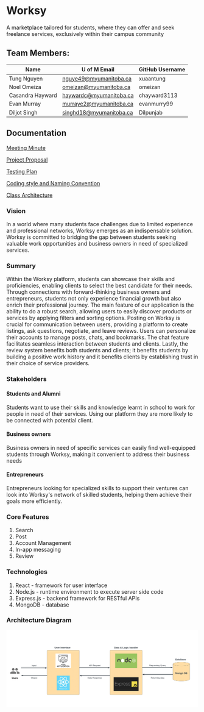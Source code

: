 # Worksy
A marketplace tailored for students, where they can offer and seek freelance services, exclusively within their campus community

## Team Members:


| Name             | U of M Email            | GitHub Username |
|------------------|-------------------------|-----------------|
| Tung Nguyen      | nguye49@myumanitoba.ca  | xuaantung       |
| Noel Omeiza      | omeizan@myumanitoba.ca  | omeizan         |
| Casandra Hayward | haywardc@myumanitoba.ca | chayward3113    |
| Evan Murray      | murraye2@myumanitoba.ca | evanmurry99     |
| Diljot Singh     | singhd18@myumanitoba.ca | Dilpunjab       |

## Documentation

[Meeting Minute](https://github.com/evanmurray99/Worksy/wiki/Minutes)

[Project Proposal](https://github.com/evanmurray99/Worksy/wiki/Project-Proposal)

[Testing Plan](./docs/testing-plan.md)

[Coding style and Naming Convention](https://google.github.io/styleguide/jsguide.html)

[Class Architecture](./docs/Class-Architecture.jpeg)

### Vision
In a world where many students face challenges due to limited experience and professional networks, Worksy emerges as an indispensable solution. Worksy is  committed to bridging the gap between students seeking valuable work opportunities and business owners in need of specialized services.

### Summary
Within the Worksy platform, students can showcase their skills and proficiencies, enabling clients to select the best candidate for their needs. Through connections with forward-thinking business owners and entrepreneurs, students not only experience financial growth but also enrich their professional journey. The main feature of our application is the ability to do a robust search, allowing users to easily discover products or services by applying filters and sorting options. Posting on Worksy is crucial for communication between users, providing a platform to create listings, ask questions, negotiate, and leave reviews. Users can personalize their accounts to manage posts, chats, and bookmarks. The chat feature facilitates seamless interaction between students and clients. Lastly, the review system benefits both students and clients; it benefits students by building a positive work history and it benefits clients by establishing trust in their choice of service providers.

### Stakeholders

#### Students and Alumni

Students want to use their skills and knowledge learnt in school to work for people in need of their services. Using our platform they are more likely to be connected with potential client.

#### Business owners
Business owners in need of specific services can easily find well-equipped students through Worksy, making it convenient to address their business needs

#### Entrepreneurs
Entrepreneurs looking for specialized skills to support their ventures can look into Worksy's network of skilled students, helping them achieve their goals more efficiently.

### Core Features
1. Search
2. Post
3. Account Management
4. In-app messaging
5. Review

### Technologies
1. React - framework for user interface
2. Node.js - runtime environment to execute server side code
3. Express.js - backend framework for RESTful APIs
4. MongoDB - database 

### Architecture Diagram
![Architecture Diagram](./docs/Architecture-Diagram.png)




